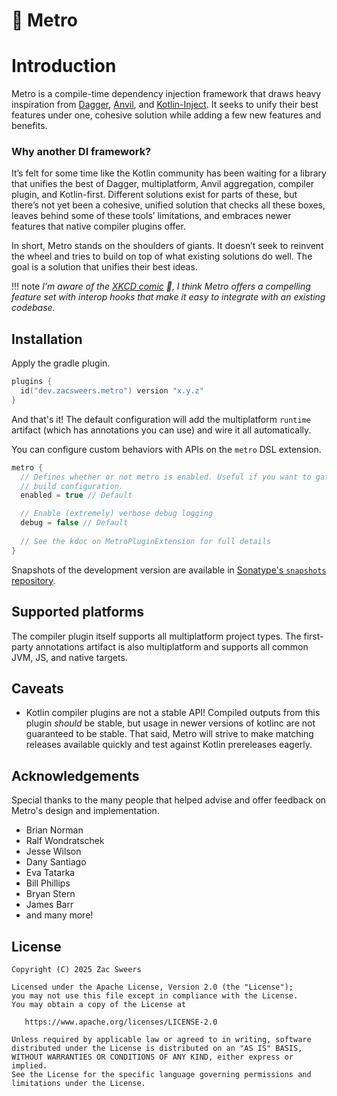 # 🚉 Metro

# Introduction

Metro is a compile-time dependency injection framework that draws heavy inspiration from [Dagger](https://github.com/google/dagger), [Anvil](https://github.com/square/anvil), and [Kotlin-Inject](https://github.com/evant/kotlin-inject). It seeks to unify their best features under one, cohesive solution while adding a few new features and benefits.

### Why another DI framework?

It’s felt for some time like the Kotlin community has been waiting for a library that unifies the best of Dagger, multiplatform, Anvil aggregation, compiler plugin, and Kotlin-first. Different solutions exist for parts of these, but there’s not yet been a cohesive, unified solution that checks all these boxes, leaves behind some of these tools’ limitations, and embraces newer features that native compiler plugins offer.

In short, Metro stands on the shoulders of giants. It doesn’t seek to reinvent the wheel and tries to build on top of what existing solutions do well. The goal is a solution that unifies their best ideas.

!!! note
    _I’m aware of the [XKCD comic](https://xkcd.com/927/) 🙂, I think Metro offers a compelling feature set with interop hooks that make it easy to integrate with an existing codebase._

## Installation

Apply the gradle plugin.

```kotlin
plugins {
  id("dev.zacsweers.metro") version "x.y.z"
}
```

And that's it! The default configuration will add the multiplatform `runtime` artifact (which has annotations you can use) and wire it all automatically.

You can configure custom behaviors with APIs on the `metro` DSL extension.

```kotlin
metro {
  // Defines whether or not metro is enabled. Useful if you want to gate this behind a dynamic
  // build configuration.
  enabled = true // Default

  // Enable (extremely) verbose debug logging
  debug = false // Default
  
  // See the kdoc on MetroPluginExtension for full details
}
```

Snapshots of the development version are available in [Sonatype's `snapshots` repository][snapshots].

## Supported platforms

The compiler plugin itself supports all multiplatform project types. The first-party annotations artifact is also multiplatform and supports all common JVM, JS, and native targets.

## Caveats

- Kotlin compiler plugins are not a stable API! Compiled outputs from this plugin _should_ be stable, but usage in newer versions of kotlinc are not guaranteed to be stable. That said, Metro will strive to make matching releases available quickly and test against Kotlin prereleases eagerly.

## Acknowledgements

Special thanks to the many people that helped advise and offer feedback on Metro's design and implementation.

- Brian Norman
- Ralf Wondratschek
- Jesse Wilson
- Dany Santiago
- Eva Tatarka
- Bill Phillips
- Bryan Stern
- James Barr
- and many more!

License
-------

    Copyright (C) 2025 Zac Sweers

    Licensed under the Apache License, Version 2.0 (the "License");
    you may not use this file except in compliance with the License.
    You may obtain a copy of the License at

       https://www.apache.org/licenses/LICENSE-2.0

    Unless required by applicable law or agreed to in writing, software
    distributed under the License is distributed on an "AS IS" BASIS,
    WITHOUT WARRANTIES OR CONDITIONS OF ANY KIND, either express or implied.
    See the License for the specific language governing permissions and
    limitations under the License.

[snapshots]: https://oss.sonatype.org/content/repositories/snapshots/
